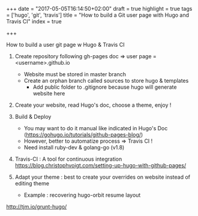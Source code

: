 +++
date = "2017-05-05T16:14:50+02:00"
draft = true
highlight = true
tags = ['hugo', 'git', 'travis']
title = "How to build a Git user page with Hugo and Travis CI"
index = true

+++

How to build a user git page w Hugo & Travis CI

1. Create repository following gh-pages doc => user page = \<username\>.github.io
    * Website must be stored in master branch
    * Create an orphan branch called sources to store hugo & templates
        * Add public folder to .gitignore because hugo will generate website here

2. Create your website, read Hugo's doc, choose a theme, enjoy !

3. Build & Deploy
    * You may want to do it manual like indicated in Hugo's Doc (https://gohugo.io/tutorials/github-pages-blog/)
    * However, better to automatize process => Travis CI !
    * Need install ruby-dev & golang-go (v1.8)

4. Travis-CI : A tool for continuous integration https://blog.christophvoigt.com/setting-up-hugo-with-github-pages/

5. Adapt your theme : best to create your overrides on website instead of editing theme
    * Example : recovering hugo-orbit resume layout

http://tjm.io/grunt-hugo/
